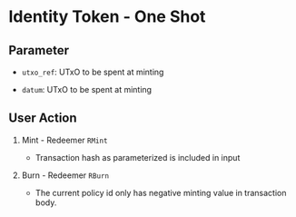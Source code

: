 # Identity Token - One Shot

## Parameter

- `utxo_ref`: UTxO to be spent at minting

- `datum`: UTxO to be spent at minting

## User Action

1. Mint - Redeemer `RMint`

   - Transaction hash as parameterized is included in input

2. Burn - Redeemer `RBurn`

   - The current policy id only has negative minting value in transaction body.
